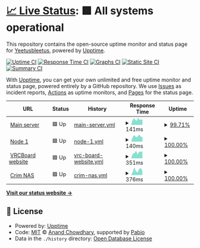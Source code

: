 # [📈 Live Status](https://uptime.aaro.dev): <!--live status--> **🟩 All systems operational**

This repository contains the open-source uptime monitor and status page for [Yeetusbleetus](https://uptime.aaro.dev), powered by [Upptime](https://github.com/upptime/upptime).

[![Uptime CI](https://github.com/Yeetusbleetus/upptime/workflows/Uptime%20CI/badge.svg)](https://github.com/Yeetusbleetus/upptime/actions?query=workflow%3A%22Uptime+CI%22)
[![Response Time CI](https://github.com/Yeetusbleetus/upptime/workflows/Response%20Time%20CI/badge.svg)](https://github.com/Yeetusbleetus/upptime/actions?query=workflow%3A%22Response+Time+CI%22)
[![Graphs CI](https://github.com/Yeetusbleetus/upptime/workflows/Graphs%20CI/badge.svg)](https://github.com/Yeetusbleetus/upptime/actions?query=workflow%3A%22Graphs+CI%22)
[![Static Site CI](https://github.com/Yeetusbleetus/upptime/workflows/Static%20Site%20CI/badge.svg)](https://github.com/Yeetusbleetus/upptime/actions?query=workflow%3A%22Static+Site+CI%22)
[![Summary CI](https://github.com/Yeetusbleetus/upptime/workflows/Summary%20CI/badge.svg)](https://github.com/Yeetusbleetus/upptime/actions?query=workflow%3A%22Summary+CI%22)

With [Upptime](https://upptime.js.org), you can get your own unlimited and free uptime monitor and status page, powered entirely by a GitHub repository. We use [Issues](https://github.com/Yeetusbleetus/upptime/issues) as incident reports, [Actions](https://github.com/Yeetusbleetus/upptime/actions) as uptime monitors, and [Pages](https://uptime.aaro.dev) for the status page.

<!--start: status pages-->
<!-- This summary is generated by Upptime (https://github.com/upptime/upptime) -->
<!-- Do not edit this manually, your changes will be overwritten -->
<!-- prettier-ignore -->
| URL | Status | History | Response Time | Uptime |
| --- | ------ | ------- | ------------- | ------ |
| <img alt="" src="https://icons.duckduckgo.com/ip3/null.ico" height="13"> [Main server](aaro.dev) | 🟩 Up | [main-server.yml](https://github.com/Yeetusbleetus/upptime/commits/HEAD/history/main-server.yml) | <details><summary><img alt="Response time graph" src="./graphs/main-server/response-time-week.png" height="20"> 141ms</summary><br><a href="https://uptime.aaro.dev/history/main-server"><img alt="Response time 138" src="https://img.shields.io/endpoint?url=https%3A%2F%2Fraw.githubusercontent.com%2FYeetusbleetus%2Fupptime%2FHEAD%2Fapi%2Fmain-server%2Fresponse-time.json"></a><br><a href="https://uptime.aaro.dev/history/main-server"><img alt="24-hour response time 139" src="https://img.shields.io/endpoint?url=https%3A%2F%2Fraw.githubusercontent.com%2FYeetusbleetus%2Fupptime%2FHEAD%2Fapi%2Fmain-server%2Fresponse-time-day.json"></a><br><a href="https://uptime.aaro.dev/history/main-server"><img alt="7-day response time 141" src="https://img.shields.io/endpoint?url=https%3A%2F%2Fraw.githubusercontent.com%2FYeetusbleetus%2Fupptime%2FHEAD%2Fapi%2Fmain-server%2Fresponse-time-week.json"></a><br><a href="https://uptime.aaro.dev/history/main-server"><img alt="30-day response time 139" src="https://img.shields.io/endpoint?url=https%3A%2F%2Fraw.githubusercontent.com%2FYeetusbleetus%2Fupptime%2FHEAD%2Fapi%2Fmain-server%2Fresponse-time-month.json"></a><br><a href="https://uptime.aaro.dev/history/main-server"><img alt="1-year response time 138" src="https://img.shields.io/endpoint?url=https%3A%2F%2Fraw.githubusercontent.com%2FYeetusbleetus%2Fupptime%2FHEAD%2Fapi%2Fmain-server%2Fresponse-time-year.json"></a></details> | <details><summary><a href="https://uptime.aaro.dev/history/main-server">99.71%</a></summary><a href="https://uptime.aaro.dev/history/main-server"><img alt="All-time uptime 99.96%" src="https://img.shields.io/endpoint?url=https%3A%2F%2Fraw.githubusercontent.com%2FYeetusbleetus%2Fupptime%2FHEAD%2Fapi%2Fmain-server%2Fuptime.json"></a><br><a href="https://uptime.aaro.dev/history/main-server"><img alt="24-hour uptime 97.99%" src="https://img.shields.io/endpoint?url=https%3A%2F%2Fraw.githubusercontent.com%2FYeetusbleetus%2Fupptime%2FHEAD%2Fapi%2Fmain-server%2Fuptime-day.json"></a><br><a href="https://uptime.aaro.dev/history/main-server"><img alt="7-day uptime 99.71%" src="https://img.shields.io/endpoint?url=https%3A%2F%2Fraw.githubusercontent.com%2FYeetusbleetus%2Fupptime%2FHEAD%2Fapi%2Fmain-server%2Fuptime-week.json"></a><br><a href="https://uptime.aaro.dev/history/main-server"><img alt="30-day uptime 99.93%" src="https://img.shields.io/endpoint?url=https%3A%2F%2Fraw.githubusercontent.com%2FYeetusbleetus%2Fupptime%2FHEAD%2Fapi%2Fmain-server%2Fuptime-month.json"></a><br><a href="https://uptime.aaro.dev/history/main-server"><img alt="1-year uptime 99.96%" src="https://img.shields.io/endpoint?url=https%3A%2F%2Fraw.githubusercontent.com%2FYeetusbleetus%2Fupptime%2FHEAD%2Fapi%2Fmain-server%2Fuptime-year.json"></a></details>
| <img alt="" src="https://icons.duckduckgo.com/ip3/null.ico" height="13"> [Node 1](node1.aaro.dev) | 🟩 Up | [node-1.yml](https://github.com/Yeetusbleetus/upptime/commits/HEAD/history/node-1.yml) | <details><summary><img alt="Response time graph" src="./graphs/node-1/response-time-week.png" height="20"> 140ms</summary><br><a href="https://uptime.aaro.dev/history/node-1"><img alt="Response time 164" src="https://img.shields.io/endpoint?url=https%3A%2F%2Fraw.githubusercontent.com%2FYeetusbleetus%2Fupptime%2FHEAD%2Fapi%2Fnode-1%2Fresponse-time.json"></a><br><a href="https://uptime.aaro.dev/history/node-1"><img alt="24-hour response time 130" src="https://img.shields.io/endpoint?url=https%3A%2F%2Fraw.githubusercontent.com%2FYeetusbleetus%2Fupptime%2FHEAD%2Fapi%2Fnode-1%2Fresponse-time-day.json"></a><br><a href="https://uptime.aaro.dev/history/node-1"><img alt="7-day response time 140" src="https://img.shields.io/endpoint?url=https%3A%2F%2Fraw.githubusercontent.com%2FYeetusbleetus%2Fupptime%2FHEAD%2Fapi%2Fnode-1%2Fresponse-time-week.json"></a><br><a href="https://uptime.aaro.dev/history/node-1"><img alt="30-day response time 137" src="https://img.shields.io/endpoint?url=https%3A%2F%2Fraw.githubusercontent.com%2FYeetusbleetus%2Fupptime%2FHEAD%2Fapi%2Fnode-1%2Fresponse-time-month.json"></a><br><a href="https://uptime.aaro.dev/history/node-1"><img alt="1-year response time 164" src="https://img.shields.io/endpoint?url=https%3A%2F%2Fraw.githubusercontent.com%2FYeetusbleetus%2Fupptime%2FHEAD%2Fapi%2Fnode-1%2Fresponse-time-year.json"></a></details> | <details><summary><a href="https://uptime.aaro.dev/history/node-1">100.00%</a></summary><a href="https://uptime.aaro.dev/history/node-1"><img alt="All-time uptime 99.96%" src="https://img.shields.io/endpoint?url=https%3A%2F%2Fraw.githubusercontent.com%2FYeetusbleetus%2Fupptime%2FHEAD%2Fapi%2Fnode-1%2Fuptime.json"></a><br><a href="https://uptime.aaro.dev/history/node-1"><img alt="24-hour uptime 100.00%" src="https://img.shields.io/endpoint?url=https%3A%2F%2Fraw.githubusercontent.com%2FYeetusbleetus%2Fupptime%2FHEAD%2Fapi%2Fnode-1%2Fuptime-day.json"></a><br><a href="https://uptime.aaro.dev/history/node-1"><img alt="7-day uptime 100.00%" src="https://img.shields.io/endpoint?url=https%3A%2F%2Fraw.githubusercontent.com%2FYeetusbleetus%2Fupptime%2FHEAD%2Fapi%2Fnode-1%2Fuptime-week.json"></a><br><a href="https://uptime.aaro.dev/history/node-1"><img alt="30-day uptime 100.00%" src="https://img.shields.io/endpoint?url=https%3A%2F%2Fraw.githubusercontent.com%2FYeetusbleetus%2Fupptime%2FHEAD%2Fapi%2Fnode-1%2Fuptime-month.json"></a><br><a href="https://uptime.aaro.dev/history/node-1"><img alt="1-year uptime 99.96%" src="https://img.shields.io/endpoint?url=https%3A%2F%2Fraw.githubusercontent.com%2FYeetusbleetus%2Fupptime%2FHEAD%2Fapi%2Fnode-1%2Fuptime-year.json"></a></details>
| <img alt="" src="https://icons.duckduckgo.com/ip3/vrcboard.app.ico" height="13"> [VRCBoard website](https://vrcboard.app) | 🟩 Up | [vrc-board-website.yml](https://github.com/Yeetusbleetus/upptime/commits/HEAD/history/vrc-board-website.yml) | <details><summary><img alt="Response time graph" src="./graphs/vrc-board-website/response-time-week.png" height="20"> 351ms</summary><br><a href="https://uptime.aaro.dev/history/vrc-board-website"><img alt="Response time 476" src="https://img.shields.io/endpoint?url=https%3A%2F%2Fraw.githubusercontent.com%2FYeetusbleetus%2Fupptime%2FHEAD%2Fapi%2Fvrc-board-website%2Fresponse-time.json"></a><br><a href="https://uptime.aaro.dev/history/vrc-board-website"><img alt="24-hour response time 420" src="https://img.shields.io/endpoint?url=https%3A%2F%2Fraw.githubusercontent.com%2FYeetusbleetus%2Fupptime%2FHEAD%2Fapi%2Fvrc-board-website%2Fresponse-time-day.json"></a><br><a href="https://uptime.aaro.dev/history/vrc-board-website"><img alt="7-day response time 351" src="https://img.shields.io/endpoint?url=https%3A%2F%2Fraw.githubusercontent.com%2FYeetusbleetus%2Fupptime%2FHEAD%2Fapi%2Fvrc-board-website%2Fresponse-time-week.json"></a><br><a href="https://uptime.aaro.dev/history/vrc-board-website"><img alt="30-day response time 339" src="https://img.shields.io/endpoint?url=https%3A%2F%2Fraw.githubusercontent.com%2FYeetusbleetus%2Fupptime%2FHEAD%2Fapi%2Fvrc-board-website%2Fresponse-time-month.json"></a><br><a href="https://uptime.aaro.dev/history/vrc-board-website"><img alt="1-year response time 476" src="https://img.shields.io/endpoint?url=https%3A%2F%2Fraw.githubusercontent.com%2FYeetusbleetus%2Fupptime%2FHEAD%2Fapi%2Fvrc-board-website%2Fresponse-time-year.json"></a></details> | <details><summary><a href="https://uptime.aaro.dev/history/vrc-board-website">100.00%</a></summary><a href="https://uptime.aaro.dev/history/vrc-board-website"><img alt="All-time uptime 99.90%" src="https://img.shields.io/endpoint?url=https%3A%2F%2Fraw.githubusercontent.com%2FYeetusbleetus%2Fupptime%2FHEAD%2Fapi%2Fvrc-board-website%2Fuptime.json"></a><br><a href="https://uptime.aaro.dev/history/vrc-board-website"><img alt="24-hour uptime 100.00%" src="https://img.shields.io/endpoint?url=https%3A%2F%2Fraw.githubusercontent.com%2FYeetusbleetus%2Fupptime%2FHEAD%2Fapi%2Fvrc-board-website%2Fuptime-day.json"></a><br><a href="https://uptime.aaro.dev/history/vrc-board-website"><img alt="7-day uptime 100.00%" src="https://img.shields.io/endpoint?url=https%3A%2F%2Fraw.githubusercontent.com%2FYeetusbleetus%2Fupptime%2FHEAD%2Fapi%2Fvrc-board-website%2Fuptime-week.json"></a><br><a href="https://uptime.aaro.dev/history/vrc-board-website"><img alt="30-day uptime 100.00%" src="https://img.shields.io/endpoint?url=https%3A%2F%2Fraw.githubusercontent.com%2FYeetusbleetus%2Fupptime%2FHEAD%2Fapi%2Fvrc-board-website%2Fuptime-month.json"></a><br><a href="https://uptime.aaro.dev/history/vrc-board-website"><img alt="1-year uptime 99.90%" src="https://img.shields.io/endpoint?url=https%3A%2F%2Fraw.githubusercontent.com%2FYeetusbleetus%2Fupptime%2FHEAD%2Fapi%2Fvrc-board-website%2Fuptime-year.json"></a></details>
| <img alt="" src="https://icons.duckduckgo.com/ip3/nas.crimson.work.ico" height="13"> [Crim NAS](https://nas.crimson.work/) | 🟩 Up | [crim-nas.yml](https://github.com/Yeetusbleetus/upptime/commits/HEAD/history/crim-nas.yml) | <details><summary><img alt="Response time graph" src="./graphs/crim-nas/response-time-week.png" height="20"> 376ms</summary><br><a href="https://uptime.aaro.dev/history/crim-nas"><img alt="Response time 369" src="https://img.shields.io/endpoint?url=https%3A%2F%2Fraw.githubusercontent.com%2FYeetusbleetus%2Fupptime%2FHEAD%2Fapi%2Fcrim-nas%2Fresponse-time.json"></a><br><a href="https://uptime.aaro.dev/history/crim-nas"><img alt="24-hour response time 260" src="https://img.shields.io/endpoint?url=https%3A%2F%2Fraw.githubusercontent.com%2FYeetusbleetus%2Fupptime%2FHEAD%2Fapi%2Fcrim-nas%2Fresponse-time-day.json"></a><br><a href="https://uptime.aaro.dev/history/crim-nas"><img alt="7-day response time 376" src="https://img.shields.io/endpoint?url=https%3A%2F%2Fraw.githubusercontent.com%2FYeetusbleetus%2Fupptime%2FHEAD%2Fapi%2Fcrim-nas%2Fresponse-time-week.json"></a><br><a href="https://uptime.aaro.dev/history/crim-nas"><img alt="30-day response time 369" src="https://img.shields.io/endpoint?url=https%3A%2F%2Fraw.githubusercontent.com%2FYeetusbleetus%2Fupptime%2FHEAD%2Fapi%2Fcrim-nas%2Fresponse-time-month.json"></a><br><a href="https://uptime.aaro.dev/history/crim-nas"><img alt="1-year response time 369" src="https://img.shields.io/endpoint?url=https%3A%2F%2Fraw.githubusercontent.com%2FYeetusbleetus%2Fupptime%2FHEAD%2Fapi%2Fcrim-nas%2Fresponse-time-year.json"></a></details> | <details><summary><a href="https://uptime.aaro.dev/history/crim-nas">100.00%</a></summary><a href="https://uptime.aaro.dev/history/crim-nas"><img alt="All-time uptime 100.00%" src="https://img.shields.io/endpoint?url=https%3A%2F%2Fraw.githubusercontent.com%2FYeetusbleetus%2Fupptime%2FHEAD%2Fapi%2Fcrim-nas%2Fuptime.json"></a><br><a href="https://uptime.aaro.dev/history/crim-nas"><img alt="24-hour uptime 100.00%" src="https://img.shields.io/endpoint?url=https%3A%2F%2Fraw.githubusercontent.com%2FYeetusbleetus%2Fupptime%2FHEAD%2Fapi%2Fcrim-nas%2Fuptime-day.json"></a><br><a href="https://uptime.aaro.dev/history/crim-nas"><img alt="7-day uptime 100.00%" src="https://img.shields.io/endpoint?url=https%3A%2F%2Fraw.githubusercontent.com%2FYeetusbleetus%2Fupptime%2FHEAD%2Fapi%2Fcrim-nas%2Fuptime-week.json"></a><br><a href="https://uptime.aaro.dev/history/crim-nas"><img alt="30-day uptime 100.00%" src="https://img.shields.io/endpoint?url=https%3A%2F%2Fraw.githubusercontent.com%2FYeetusbleetus%2Fupptime%2FHEAD%2Fapi%2Fcrim-nas%2Fuptime-month.json"></a><br><a href="https://uptime.aaro.dev/history/crim-nas"><img alt="1-year uptime 100.00%" src="https://img.shields.io/endpoint?url=https%3A%2F%2Fraw.githubusercontent.com%2FYeetusbleetus%2Fupptime%2FHEAD%2Fapi%2Fcrim-nas%2Fuptime-year.json"></a></details>

<!--end: status pages-->

[**Visit our status website →**](https://uptime.aaro.dev)

## 📄 License

- Powered by: [Upptime](https://github.com/upptime/upptime)
- Code: [MIT](./LICENSE) © [Anand Chowdhary](https://anandchowdhary.com), supported by [Pabio](https://pabio.com)
- Data in the `./history` directory: [Open Database License](https://opendatacommons.org/licenses/odbl/1-0/)
